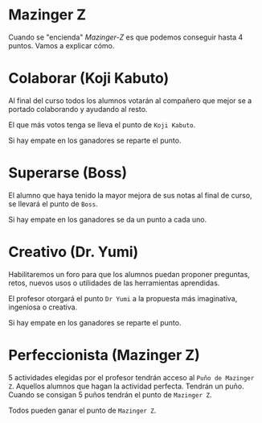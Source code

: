 
# Mazinger Z

Cuando se "encienda" *Mazinger-Z* es que podemos conseguir hasta 4 puntos.
Vamos a explicar cómo.

# Colaborar (Koji Kabuto)

Al final del curso todos los alumnos votarán al compañero que mejor se a portado colaborando y ayudando al resto.

El que más votos tenga se lleva el punto de `Koji Kabuto`.

Si hay empate en los ganadores se reparte el punto.

# Superarse (Boss)

El alumno que haya tenido la mayor mejora de sus notas al final de curso, se llevará el punto de `Boss`.

Si hay empate en los ganadores se da un punto a cada uno.


# Creativo (Dr. Yumi)

Habilitaremos un foro para que los alumnos puedan proponer preguntas, retos, nuevos usos o utilidades de las herramientas aprendidas.

El profesor otorgará el punto `Dr Yumi` a la propuesta más imaginativa, ingeniosa o creativa.

Si hay empate en los ganadores se reparte el punto.

# Perfeccionista (Mazinger Z)

5 actividades elegidas por el profesor tendrán acceso al `Puño de Mazinger Z`. Aquellos alumnos que hagan la actividad perfecta. Tendrán un puño.
Cuando se consigan 5 puños tendrán el punto de `Mazinger Z`.

Todos pueden ganar el punto de `Mazinger Z`.
